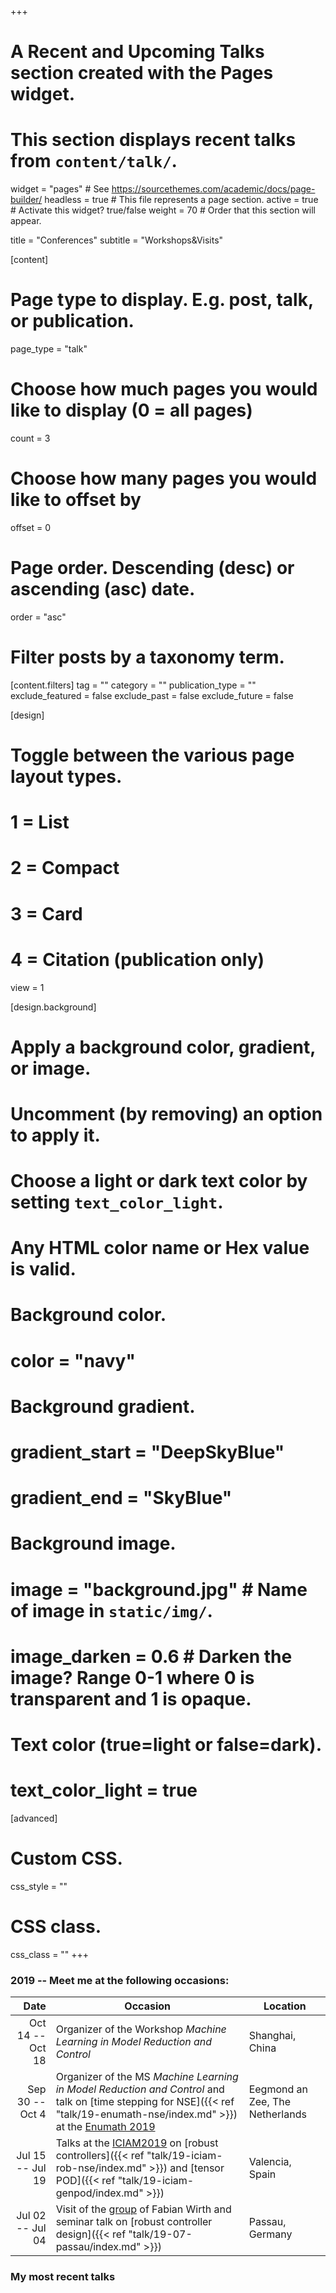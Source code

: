 +++
# A Recent and Upcoming Talks section created with the Pages widget.
# This section displays recent talks from `content/talk/`.

widget = "pages"  # See https://sourcethemes.com/academic/docs/page-builder/
headless = true  # This file represents a page section.
active = true  # Activate this widget? true/false
weight = 70  # Order that this section will appear.

title = "Conferences"
subtitle = "Workshops&Visits"

[content]
  # Page type to display. E.g. post, talk, or publication.
  page_type = "talk"
  
  # Choose how much pages you would like to display (0 = all pages)
  count = 3
  
  # Choose how many pages you would like to offset by
  offset = 0

  # Page order. Descending (desc) or ascending (asc) date.
  order = "asc"

  # Filter posts by a taxonomy term.
  [content.filters]
    tag = ""
    category = ""
    publication_type = ""
    exclude_featured = false
    exclude_past = false
    exclude_future = false
    
[design]
  # Toggle between the various page layout types.
  #   1 = List
  #   2 = Compact
  #   3 = Card
  #   4 = Citation (publication only)
  view = 1
  
[design.background]
  # Apply a background color, gradient, or image.
  #   Uncomment (by removing) an option to apply it.
  #   Choose a light or dark text color by setting `text_color_light`.
  #   Any HTML color name or Hex value is valid.

  # Background color.
  # color = "navy"
  
  # Background gradient.
  # gradient_start = "DeepSkyBlue"
  # gradient_end = "SkyBlue"
  
  # Background image.
  # image = "background.jpg"  # Name of image in `static/img/`.
  # image_darken = 0.6  # Darken the image? Range 0-1 where 0 is transparent and 1 is opaque.

  # Text color (true=light or false=dark).
  # text_color_light = true  
  
[advanced]
 # Custom CSS. 
 css_style = ""
 # CSS class.
 css_class = ""
+++

### 2019 -- Meet me at the following occasions:

| Date | Occasion | Location |
| -----: | ------ | --- |
| Oct 14 -- Oct 18 | Organizer of the Workshop *Machine Learning in Model Reduction and Control* | Shanghai, China |
| Sep 30 -- Oct 4 | Organizer of the MS *Machine Learning in Model Reduction and Control* and talk on [time stepping for NSE]({{< ref "talk/19-enumath-nse/index.md" >}}) at the [Enumath 2019](http://www.enumath2019.eu/) | Eegmond an Zee, The Netherlands |
| Jul 15 -- Jul 19 | Talks at the [ICIAM2019](https://iciam2019.org) on [robust controllers]({{< ref "talk/19-iciam-rob-nse/index.md" >}}) and [tensor POD]({{< ref "talk/19-iciam-genpod/index.md" >}}) | Valencia, Spain |
| Jul 02 -- Jul 04 | Visit of the [group](http://www.fim.uni-passau.de/en/dynamical-systems/welcome/) of Fabian Wirth and seminar talk on [robust controller design]({{< ref "talk/19-07-passau/index.md" >}}) | Passau, Germany |

### My most recent talks
